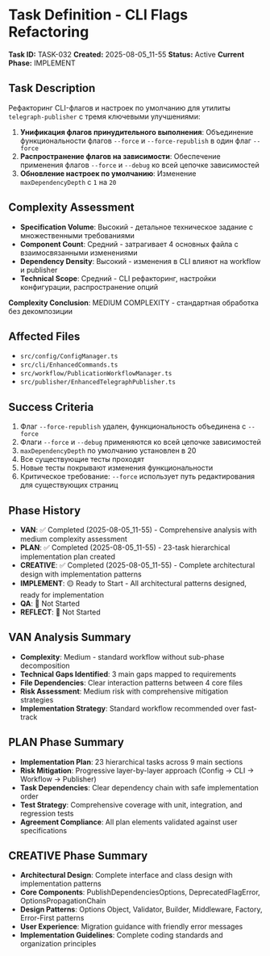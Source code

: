 # Task Definition - CLI Flags Refactoring

**Task ID:** TASK-032
**Created:** 2025-08-05_11-55
**Status:** Active
**Current Phase:** IMPLEMENT

## Task Description

Рефакторинг CLI-флагов и настроек по умолчанию для утилиты `telegraph-publisher` с тремя ключевыми улучшениями:

1. **Унификация флагов принудительного выполнения**: Объединение функциональности флагов `--force` и `--force-republish` в один флаг `--force`
2. **Распространение флагов на зависимости**: Обеспечение применения флагов `--force` и `--debug` ко всей цепочке зависимостей
3. **Обновление настроек по умолчанию**: Изменение `maxDependencyDepth` с `1` на `20`

## Complexity Assessment
- **Specification Volume**: Высокий - детальное техническое задание с множественными требованиями
- **Component Count**: Средний - затрагивает 4 основных файла с взаимосвязанными изменениями
- **Dependency Density**: Высокий - изменения в CLI влияют на workflow и publisher
- **Technical Scope**: Средний - CLI рефакторинг, настройки конфигурации, распространение опций

**Complexity Conclusion**: MEDIUM COMPLEXITY - стандартная обработка без декомпозиции

## Affected Files
- `src/config/ConfigManager.ts`
- `src/cli/EnhancedCommands.ts`
- `src/workflow/PublicationWorkflowManager.ts`
- `src/publisher/EnhancedTelegraphPublisher.ts`

## Success Criteria
1. Флаг `--force-republish` удален, функциональность объединена с `--force`
2. Флаги `--force` и `--debug` применяются ко всей цепочке зависимостей
3. `maxDependencyDepth` по умолчанию установлен в 20
4. Все существующие тесты проходят
5. Новые тесты покрывают изменения функциональности
6. Критическое требование: `--force` использует путь редактирования для существующих страниц

## Phase History
- **VAN**: ✅ Completed (2025-08-05_11-55) - Comprehensive analysis with medium complexity assessment
- **PLAN**: ✅ Completed (2025-08-05_11-55) - 23-task hierarchical implementation plan created
- **CREATIVE**: ✅ Completed (2025-08-05_11-55) - Complete architectural design with implementation patterns
- **IMPLEMENT**: 🟡 Ready to Start - All architectural patterns designed, ready for implementation
- **QA**: 🔴 Not Started
- **REFLECT**: 🔴 Not Started

## VAN Analysis Summary
- **Complexity**: Medium - standard workflow without sub-phase decomposition
- **Technical Gaps Identified**: 3 main gaps mapped to requirements
- **File Dependencies**: Clear interaction patterns between 4 core files
- **Risk Assessment**: Medium risk with comprehensive mitigation strategies
- **Implementation Strategy**: Standard workflow recommended over fast-track

## PLAN Phase Summary
- **Implementation Plan**: 23 hierarchical tasks across 9 main sections
- **Risk Mitigation**: Progressive layer-by-layer approach (Config → CLI → Workflow → Publisher)
- **Task Dependencies**: Clear dependency chain with safe implementation order
- **Test Strategy**: Comprehensive coverage with unit, integration, and regression tests
- **Agreement Compliance**: All plan elements validated against user specifications

## CREATIVE Phase Summary
- **Architectural Design**: Complete interface and class design with implementation patterns
- **Core Components**: PublishDependenciesOptions, DeprecatedFlagError, OptionsPropagationChain
- **Design Patterns**: Options Object, Validator, Builder, Middleware, Factory, Error-First patterns
- **User Experience**: Migration guidance with friendly error messages
- **Implementation Guidelines**: Complete coding standards and organization principles 